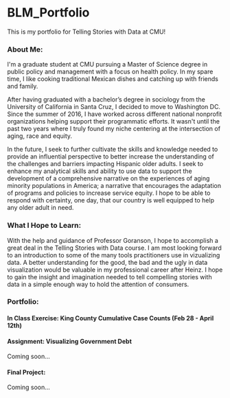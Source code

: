 # BLM_Portfolio
This is my portfolio for Telling Stories with Data at CMU!

### About Me:

I'm a graduate student at CMU pursuing a Master of Science degree in public policy and management with a focus on health policy. In my spare time, I like cooking traditional Mexican dishes and catching up with friends and family.
 
After having graduated with a bachelor’s degree in sociology from the University of California in Santa Cruz, I decided to move to Washington DC. Since the summer of 2016, I have worked across different national nonprofit organizations helping support their programmatic efforts. It wasn't until the past two years where I truly found my niche centering at the intersection of aging, race and equity.

In the future, I seek to further cultivate the skills and knowledge needed to provide an influential perspective to better increase the understanding of the challenges and barriers impacting Hispanic older adults. I seek to enhance my analytical skills and ability to use data to support the development of a comprehensive narrative on the experiences of aging minority populations in America; a narrative that encourages the adaptation of programs and policies to increase service equity. I hope to be able to respond with certainty, one day, that our country is well equipped to help any older adult in need.

### What I Hope to Learn:

With the help and guidance of Professor Goranson, I hope to accomplish a great deal in the Telling Stories with Data course. I am most looking forward to an introduction to some of the many tools practitioners use in vizualizing data. A better understanding for the good, the bad and the ugly in data visualization would be valuable in my professional career after Heinz. I hope to gain the insight and imagination needed to tell compelling stories with data in a simple enough way to hold the attention of consumers. 

### Portfolio:

#### In Class Exercise: King County Cumulative Case Counts (Feb 28 - April 12th)
 
<div class="flourish-embed flourish-chart" data-src="visualisation/7642597"><script src="https://public.flourish.studio/resources/embed.js"></script></div>

#### Assignment: Visualizing Government Debt

Coming soon...

#### Final Project:

Coming soon...
